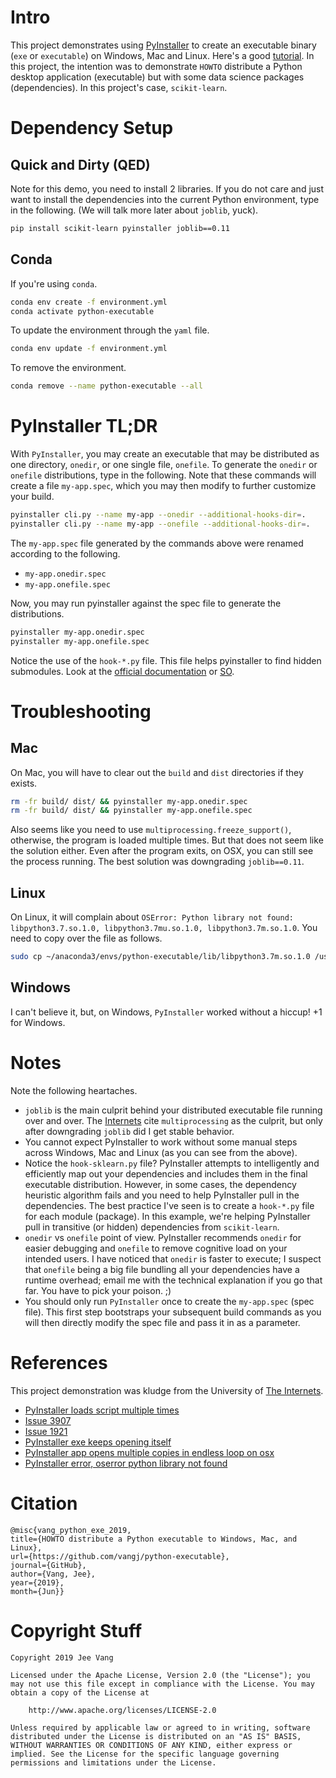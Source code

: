 # Intro

This project demonstrates using [PyInstaller](https://github.com/pyinstaller/pyinstaller) to create an executable binary (`exe` or `executable`) on Windows, Mac and Linux. Here's a good [tutorial](https://realpython.com/pyinstaller-python/). In this project, the intention was to demonstrate `HOWTO` distribute a Python desktop application (executable) but with some data science packages (dependencies). In this project's case, `scikit-learn`. 

# Dependency Setup

## Quick and Dirty (QED)

Note for this demo, you need to install 2 libraries. If you do not care and just want to install the dependencies into the current Python environment, type in the following. (We will talk more later about `joblib`, yuck).

```bash
pip install scikit-learn pyinstaller joblib==0.11
```

## Conda

If you're using `conda`.

```bash
conda env create -f environment.yml
conda activate python-executable
```

To update the environment through the `yaml` file.
```bash
conda env update -f environment.yml
```

To remove the environment.

```bash
conda remove --name python-executable --all
```

# PyInstaller TL;DR

With `PyInstaller`, you may create an executable that may be distributed as one directory, `onedir`, or one single file, `onefile`. To generate the `onedir` or `onefile` distributions, type in the following. Note that these commands will create a file `my-app.spec`, which you may then modify to further customize your build.

```bash
pyinstaller cli.py --name my-app --onedir --additional-hooks-dir=.
pyinstaller cli.py --name my-app --onefile --additional-hooks-dir=.
```

The `my-app.spec` file generated by the commands above
were renamed according to the following. 
* `my-app.onedir.spec`
* `my-app.onefile.spec`

Now, you may run pyinstaller against the spec file to generate the distributions.

```bash
pyinstaller my-app.onedir.spec
pyinstaller my-app.onefile.spec
```

Notice the use of the `hook-*.py` file. This file helps
pyinstaller to find hidden submodules. Look at the [official
documentation](https://pythonhosted.org/PyInstaller/hooks.html#understanding-pyinstaller-hooks) 
or [SO](https://stackoverflow.com/questions/20602721/pyinstaller-a-module-is-not-included-into-onefile-but-works-fine-with-oned).

# Troubleshooting

## Mac

On Mac, you will have to clear out the `build` and `dist` directories if they exists.

```bash
rm -fr build/ dist/ && pyinstaller my-app.onedir.spec
rm -fr build/ dist/ && pyinstaller my-app.onefile.spec
```

Also seems like you need to use `multiprocessing.freeze_support()`, otherwise, the program is loaded multiple times. But that does not seem like the solution either. Even after the program exits, on OSX, you can still see the process running. The best solution was downgrading `joblib==0.11`.

## Linux

On Linux, it will complain about `OSError: Python library not found: libpython3.7.so.1.0, libpython3.7mu.so.1.0, libpython3.7m.so.1.0`. You need to copy over the file as follows.

```bash
sudo cp ~/anaconda3/envs/python-executable/lib/libpython3.7m.so.1.0 /usr/lib
```

## Windows

I can't believe it, but, on Windows, `PyInstaller` worked without a hiccup! +1 for Windows.

# Notes
Note the following heartaches.

* `joblib` is the main culprit behind your distributed executable file running over and over. The [Internets](https://en.wikipedia.org/wiki/Internets) cite `multiprocessing` as the culprit, but only after downgrading `joblib` did I get stable behavior.
* You cannot expect PyInstaller to work without some manual steps across Windows, Mac and Linux (as you can see from the above). 
* Notice the `hook-sklearn.py` file? PyInstaller attempts to intelligently and efficiently map out your dependencies and includes them in the final executable distribution. However, in some cases, the dependency heuristic algorithm fails and you need to help PyInstaller pull in the dependencies. The best practice I've seen is to create a `hook-*.py` file for each module (package). In this example, we're helping PyInstaller pull in transitive (or hidden) dependencies from `scikit-learn`. 
* `onedir` vs `onefile` point of view. PyInstaller recommends `onedir` for easier debugging and `onefile` to remove cognitive load on your intended users. I have noticed that `onedir` is faster to execute; I suspect that `onefile` being a big file bundling all your dependencies have a runtime overhead; email me with the technical explanation if you go that far. You have to pick your poison. ;)
* You should only run `PyInstaller` once to create the `my-app.spec` (spec file). This first step bootstraps your subsequent build commands as you will then directly modify the spec file and pass it in as a parameter.

# References

This project demonstration was kludge from the University of [The Internets](https://en.wikipedia.org/wiki/Internets). 

* [PyInstaller loads script multiple times](https://stackoverflow.com/questions/32672596/pyinstaller-loads-script-multiple-times)
* [Issue 3907](https://github.com/pyinstaller/pyinstaller/issues/3907)
* [Issue 1921](https://github.com/pyinstaller/pyinstaller/issues/1921)
* [PyInstaller exe keeps opening itself](https://www.bountysource.com/issues/70003153-pyinstaller-exe-keeps-opening-itself)
* [PyInstaller app opens multiple copies in endless loop on osx](https://stackoverflow.com/questions/54942950/pyqt5-pyinstaller-app-opens-multiple-copies-in-endless-loop-on-osx)
* [PyInstaller error, oserror python library not found](https://stackoverflow.com/questions/43067039/pyinstaller-error-oserror-python-library-not-found-libpython3-4mu-so-1-0-lib)

# Citation

```
@misc{vang_python_exe_2019, 
title={HOWTO distribute a Python executable to Windows, Mac, and Linux}, 
url={https://github.com/vangj/python-executable}, 
journal={GitHub},
author={Vang, Jee}, 
year={2019}, 
month={Jun}}
```

# Copyright Stuff

```
Copyright 2019 Jee Vang

Licensed under the Apache License, Version 2.0 (the "License"); you may not use this file except in compliance with the License. You may obtain a copy of the License at

    http://www.apache.org/licenses/LICENSE-2.0

Unless required by applicable law or agreed to in writing, software distributed under the License is distributed on an "AS IS" BASIS, WITHOUT WARRANTIES OR CONDITIONS OF ANY KIND, either express or implied. See the License for the specific language governing permissions and limitations under the License.
```
